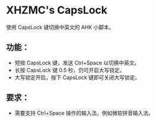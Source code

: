# XHZMC's CapsLock
使用 CapsLock 键切换中英文的 AHK 小脚本。
## 功能：
* 短按 CapsLock 键，发送 Ctrl+Space 以切换中英文。
* 长按 CapsLock 键 0.5 秒，仍可开启大写锁定。
* 大写锁定开启，按下 CapsLock 键即可关闭大写锁定。
## 要求：
* 需要支持 Ctrl+Space 操作的输入法，例如微软拼音输入法。
